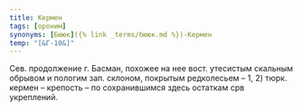 ```yaml
---
title: Кермен
tags: [ороним]
synonyms: [Бююк]({% link _terms/бююк.md %})-Кермен
temp: "[&Г-10&]"
---
```


Сев. продолжение г. Басман, похожее на нее вост. утесистым скальным обрывом и
пологим зап. склоном, покрытым редколесьем – 1, 2) тюрк. кермен – крепость – по
сохранившимся здесь остаткам срв укреплений.
